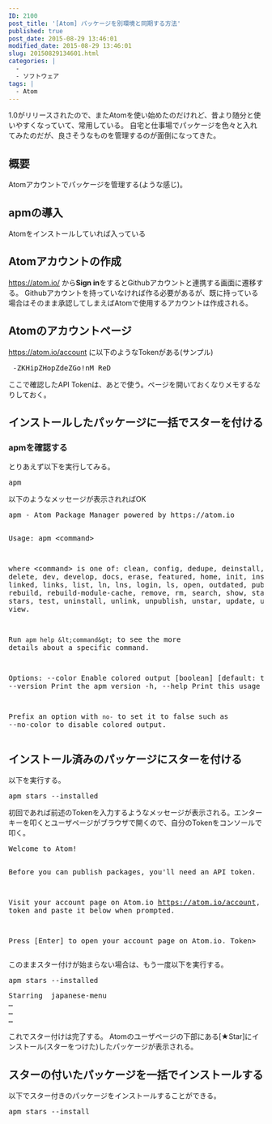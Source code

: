 ```yaml
---
ID: 2100
post_title: '[Atom] パッケージを別環境と同期する方法'
published: true
post_date: 2015-08-29 13:46:01
modified_date: 2015-08-29 13:46:01
slug: 20150829134601.html
categories: |
  -
  - ソフトウェア
tags: |
  - Atom
---
```

1.0がリリースされたので、またAtomを使い始めたのだけれど、昔より随分と使いやすくなっていて、常用している。
自宅と仕事場でパッケージを色々と入れてみたのだが、良さそうなものを管理するのが面倒になってきた。
<!--more-->
<h2>概要</h2>
Atomアカウントでパッケージを管理する(ような感じ)。
<h2>apmの導入</h2>
Atomをインストールしていれば入っている
<h2>Atomアカウントの作成</h2>
<a href="https://atom.io/">https://atom.io/</a> から<strong>Sign in</strong>をするとGithubアカウントと連携する画面に遷移する。 Githubアカウントを持っていなければ作る必要があるが、既に持っている場合はそのまま承認してしまえばAtomで使用するアカウントは作成される。
<h2>Atomのアカウントページ</h2>
<a href="https://atom.io/account">https://atom.io/account</a> に以下のようなTokenがある(サンプル)
<pre>_-ZKHipZHopZdeZGo!nM_ReD</pre>
ここで確認したAPI Tokenは、あとで使う。ページを開いておくなりメモするなりしておく。
<h2>インストールしたパッケージに一括でスターを付ける</h2>
<h3>apmを確認する</h3>
とりあえず以下を実行してみる。
<pre>apm</pre>
以下のようなメッセージが表示されればOK
<pre>apm - Atom Package Manager powered by https://atom.io

Usage: apm &lt;command&gt;

where &lt;command&gt; is one of:
    clean, config, dedupe, deinstall, delete, dev, develop, docs, erase,
    featured, home, init, install, link, linked, links, list, ln, lns, login,
    ls, open, outdated, publish, rebuild, rebuild-module-cache, remove, rm,
    search, show, star, starred, stars, test, uninstall, unlink, unpublish,
    unstar, update, upgrade, view.

Run `apm help &lt;command&gt;` to see the more details about a specific command.

Options:
  --color        Enable colored output                                     [boolean] [default: true]
  -v, --version  Print the apm version
  -h, --help     Print this usage message

  Prefix an option with `no-` to set it to false such as --no-color to disable
  colored output.
</pre>
<h2>インストール済みのパッケージにスターを付ける</h2>
以下を実行する。
<pre>apm stars --installed</pre>
初回であれば前述のTokenを入力するようなメッセージが表示される。エンターキーを叩くとユーザページがブラウザで開くので、自分のTokenをコンソールで叩く。
<pre>Welcome to Atom!

Before you can publish packages, you'll need an API token.

Visit your account page on Atom.io https://atom.io/account,
copy the token and paste it below when prompted.

Press [Enter] to open your account page on Atom.io.
Token&gt;
</pre>
このままスター付けが始まらない場合は、もう一度以下を実行する。
<pre>apm stars --installed</pre>
<pre>Starring  japanese-menu
…
…
…
</pre>
これでスター付けは完了する。 Atomのユーザページの下部にある[★Star]にインストール(スターをつけた)したパッケージが表示される。
<h2>スターの付いたパッケージを一括でインストールする</h2>
以下でスター付きのパッケージをインストールすることができる。
<pre>apm stars --install</pre>